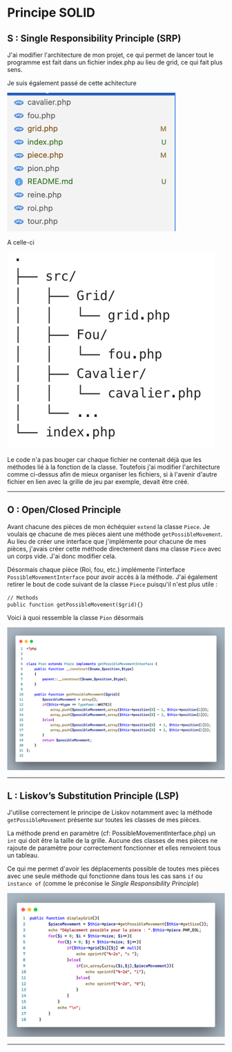# Principe SOLID

## **S : Single Responsibility Principle (SRP)**

J'ai modifier l'architecture de mon projet, ce qui permet de lancer tout le programme est fait dans un fichier index.php au lieu de grid, ce qui fait plus sens.

Je suis également passé de cette achitecture

<img src="./public/images/ancienne_architecture.png" />

A celle-ci

<img src="./public/images/nouvelle_architecture.png" />

Le code n'a pas bouger car chaque fichier ne contenait déjà que les méthodes lié à la fonction de la classe.
Toutefois j'ai modifier l'architecture comme ci-dessus afin de mieux organiser les fichiers, si à l'avenir d'autre fichier en lien avec la grille de jeu par exemple, devait être créé.

---

## **O : Open/Closed Principle**

Avant chacune des pièces de mon échéquier `extend` la classe `Piece`. Je voulais qe chacune de mes pièces aient une méthode `getPossibleMovement`. Au lieu de créer une interface que j'implémente pour chacune de mes pièces, j'avais créer cette méthode directement dans ma classe `Piece` avec un corps vide. J'ai donc modifier cela.

Désormais chaque pièce (Roi, fou, etc.) implémente l'interface `PossibleMovementInterface` pour avoir accès à la méthode.
J'ai également retirer le bout de code suivant de la classe `Piece` puisqu'il n'est plus utile :

    // Methods
    public function getPossibleMovement($grid){}

Voici à quoi ressemble la classe `Pion` désormais

<img src="./public/images/pion.png" />

---

## **L : Liskov’s Substitution Principle (LSP)**

J'utilise correctement le principe de Liskov notamment avec la méthode `getPossibleMovement` présente sur toutes les classes de mes pièces.

La méthode prend en paramètre (cf: PossibleMovementInterface.php) un `int` qui doit être la taille de la grille. Aucune des classes de mes pièces ne rajoute de paramètre pour correctement fonctionner et elles renvoient tous un tableau.

Ce qui me permet d'avoir les déplacements possible de toutes mes pièces avec une seule méthode qui fonctionne dans tous les cas sans `if` ou `instance of` (comme le préconise le _Single Responsibility Principle_)

<img src="./public/images/displayGrid.png" />

---
